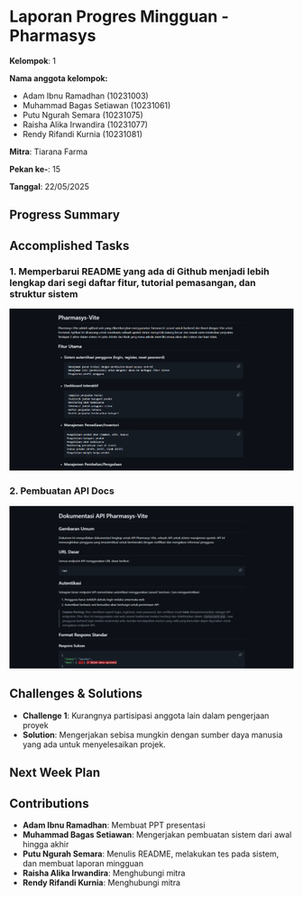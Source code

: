 # Laporan Progres Mingguan - Pharmasys

**Kelompok**: 1

**Nama anggota kelompok:**
- Adam Ibnu Ramadhan (10231003)
- Muhammad Bagas Setiawan (10231061)
- Putu Ngurah Semara (10231075)
- Raisha Alika Irwandira (10231077)
- Rendy Rifandi Kurnia (10231081)

**Mitra**: Tiarana Farma

**Pekan ke-**: 15

**Tanggal**: 22/05/2025

## Progress Summary


## Accomplished Tasks
 ### 1. Memperbarui README yang ada di Github menjadi lebih lengkap dari segi daftar fitur, tutorial pemasangan, dan struktur sistem
 ![alt text](IMG/Readme.png)
 ### 2. Pembuatan API Docs 
![alt text](IMG/image.png)
## Challenges & Solutions
- **Challenge 1**: Kurangnya partisipasi anggota lain dalam pengerjaan proyek
- **Solution**: Mengerjakan sebisa mungkin dengan sumber daya manusia yang ada untuk menyelesaikan projek.

## Next Week Plan

## Contributions
- **Adam Ibnu Ramadhan**: Membuat PPT presentasi
- **Muhammad Bagas Setiawan**:  Mengerjakan pembuatan sistem dari awal hingga akhir
- **Putu Ngurah Semara**: Menulis README, melakukan tes pada sistem, dan membuat laporan mingguan 
- **Raisha Alika Irwandira**:  Menghubungi mitra
- **Rendy Rifandi Kurnia**: Menghubungi mitra
